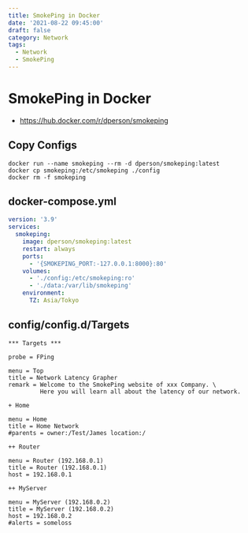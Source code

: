 ```yaml
---
title: SmokePing in Docker
date: '2021-08-22 09:45:00'
draft: false
category: Network
tags:
  - Network
  - SmokePing
---
```


# SmokePing in Docker

- <https://hub.docker.com/r/dperson/smokeping>

## Copy Configs
```shell
docker run --name smokeping --rm -d dperson/smokeping:latest
docker cp smokeping:/etc/smokeping ./config
docker rm -f smokeping
```

## docker-compose.yml
```yaml
version: '3.9'
services:
  smokeping:
    image: dperson/smokeping:latest
    restart: always
    ports:
      - '{SMOKEPING_PORT:-127.0.0.1:8000}:80'
    volumes:
      - './config:/etc/smokeping:ro'
      - './data:/var/lib/smokeping'
    environment:
      TZ: Asia/Tokyo
```

## config/config.d/Targets
```smokeping
*** Targets ***

probe = FPing

menu = Top
title = Network Latency Grapher
remark = Welcome to the SmokePing website of xxx Company. \
         Here you will learn all about the latency of our network.

+ Home

menu = Home
title = Home Network
#parents = owner:/Test/James location:/

++ Router

menu = Router (192.168.0.1)
title = Router (192.168.0.1)
host = 192.168.0.1

++ MyServer

menu = MyServer (192.168.0.2)
title = MyServer (192.168.0.2)
host = 192.168.0.2
#alerts = someloss
```
